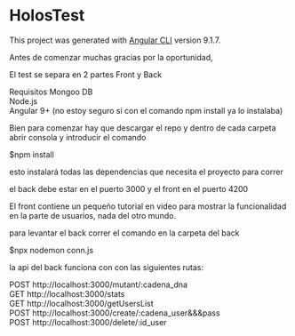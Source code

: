 # HolosTest

This project was generated with [Angular CLI](https://github.com/angular/angular-cli) version 9.1.7.


Antes de comenzar muchas gracias por la oportunidad,

El test se separa en 2 partes Front y Back

Requisitos
Mongoo DB   
Node.js   
Angular 9+ (no estoy seguro si con el comando npm install ya lo instalaba)  

Bien para comenzar hay que descargar el repo y dentro de cada carpeta abrir consola y introducir el comando

$npm install

esto instalará todas las dependencias que necesita el proyecto para correr

el back debe estar en el puerto 3000 y el front en el puerto 4200

El front contiene un pequeño tutorial en video para mostrar la funcionalidad en la parte de usuarios, nada del otro mundo. 

para levantar el back correr el comando en la carpeta del back

$npx nodemon conn.js

la api del back funciona con con las siguientes rutas:  

POST http://localhost:3000/mutant/:cadena_dna  
GET http://localhost:3000/stats  
GET http://localhost:3000/getUsersList  
POST http://localhost:3000/create/:cadena_user&&&pass  
POST http://localhost:3000/delete/:id_user  
